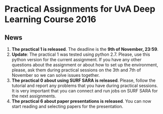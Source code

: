 # Practical Assignments for UvA Deep Learning Course 2016

## News

1. **The practical 1 is released**. The deadline is the **9th of November, 23:59**.
2. **Update**: The practical 1 was tested using python 2.7. Please, use this python version for the current assignment. If you have any other questions about the assignment or about how to set up the environment, please, ask them during practical sessions on the 3th and 7th of November so we can solve issues together.
3. **The practical 0 about using SURF SARA is released**. Please, follow the tutorial and report any problems that you have during practical sessions. It is very important that you can connect and run jobs on SURF SARA for the next assignments.
3. **The practical 6 about paper presentations is released**. You can now start reading and selecting papers for the presentation.
